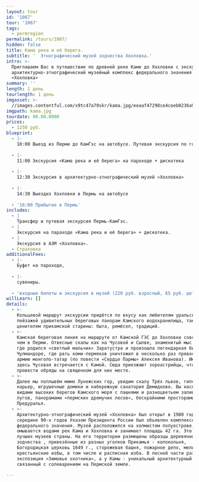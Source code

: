 ```yaml
---
layout: tour
id: '1067'
tour: '1067'
tags:
  - permregion
permalink: /tours/1067/
hidden: false
title: Кама река и её берега.
subtitle: '  Этнографический музей зодчества Хохловка.'
intro: >-
  Приглашаем Вас в путешествие по древней реке Каме до Хохловки с экскурсией в
  архитектурно-этнографический музейный комплекс федерального значения
  «Хохловка»
summary: ''
length: 1 день
tourlength: 1 день
imgasset: >-
  //images.contentful.com/x9tc47a70skr/kama.jpg/eeaaf47298ce4ceeb0236a991b238a24/kama.jpg
imgpath: kama.jpg
tourdate: 00.00.0000
prices:
  - 1250 руб.
blueprint:
  - |-
    10:00 Выезд из Перми до КамГэс на автобусе. Путевая экскурсия по городу.
     
  - |-
    11:00 Экскурсия «Кама река и её берега» на пароходе + дискотека
     
  - |-
    12:30 Экскурсия в архитектурно-этнографический музей «Хохловка»
     
  - |-
    14:30 Выездиз Хохловки в Пермь на автобусе
     
  - '16:00 Прибытие в Пермь'
includes:
  - |
    Трансфер и путевая экскурсия Пермь-КамГэс.
  - |
    Экскурсия на параходе «Кама река и её берега» + дискотека.
  - |
    Экскурсия в АЭМ «Хохловка».
  - Страховка
additionalFees:
  - |-
    Буфет на пароходе, 
     
  - |-
    сувениры.
     
  - 'входные билеты и экскурсия в музей (220 руб. взрослый, 65 руб. детский.)'
willLearn: []
details:
  - >-
    Кольцевой маршрут экскурсии придётся по вкусу как любителям уральских
    пейзажей удивительных береговых панорам Камского водохранилища, так и
    ценителям прикамской старины: быта, ремёсел, традиций.
  - >-
    Камская береговая линия на маршруте от Камской ГЭС до Хохловки совсем иная,
    чем в Перми. Отвесные скалы как на Чусовой и Сылве, знаменитый мыс Стрелка,
    где родился «светлый мальчик» Заратустра и произошла легендарная битва при
    Чулмандоре, где рать коми-пермяков уничтожил в несколько раз превосходящую
    армию монголо-татар (по повести «Сердце Пармы» Алексея Иванова). Именно
    здесь Чусовая встречается с Камой. Сюда приезжают зороастрийцы, чтобы
    провести обряды на священном для них месте.
  - >-
    Далее мы поплывём мимо Лунежских гор, увидим скалу Трёх львов, гипсовый
    карьер, игрушечные домики и набережную санатория Демидково. Вы насладитесь
    видами высоких берегов Камского моря с пашнями и разноцветьем заливных
    лугов, панорамами «пермских дремучих лесов», бескрайними просторами
    Предуралья.
  - >-
    Архитектурно-этнографический музей «Хохловка» был открыт в 1980 году и в
    середине 90-х годов Указом Президента России был объявлен комплексом
    федерального значения. Музей расположился на холмистом полуострове, который
    омывается водами рек Кама и Хохловка и занимает площадь 42 га. Это один из
    лучших музеев страны. На его территории размещены образцы деревянного
    зодчества , привезённые из разных уголков Прикамья - колокольня,
    Богородицкая церковь 1649 г., сторожевая башня, пожарное депо, мельница,
    крестьянские избы, в том числе и расписная изба. В лесной части разместилась
    экспозиция «Зимовье охотника», а у Камы - уникальный архитектурный ансамбль,
    связанный с солеварением на Пермской земле.

---
```

